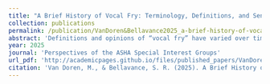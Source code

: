 ```yaml
---
title: "A Brief History of Vocal Fry: Terminology, Definitions, and Sentiment"
collection: publications
permalink: /publication/VanDoren&Bellavance2025_a-brief-history-of-vocal-fry-terminology-definitions-and-sentiment
abstract: 'Definitions and opinions of “vocal fry” have varied over time. The purpose of this review is to examine the history of research on vocal fry, identify and define the terminology used to describe vocal fry in the clinical literature, and examine the history of sentiment regarding the use of vocal fry. This historical narrative review aims to establish a foundation to inform future clinical research by identifying both advances and evidence gaps in the literature on vocal fry. The term “vocal fry” initially appeared in the clinical literature in 1958, although some early work suggests that sentiment regarding this voice quality appeared at least as early as 1935. Vocal fry was considered a voice disorder until research in the 1960s found that it is acoustically and perceptually distinct from diagnosed “harshness.” Based on acoustic and physiological evidence, vocal fry was defined as a normal phonation register through much of the work in the 1970s. Current descriptions of vocal fry vary. While it is known to occur in the phrase-final position to mark phrase boundaries in nonpathological speech, current sentiment regarding vocal fry is mixed. Some clinical works list it as an aberrant or potentially pathological voice quality and report negative perception of its use, while others report using it as a therapeutic task in the setting of voice rehabilitation. In addition to changes in sentiment, various terms have been associated with the voice quality either as a synonym or to describe a related quality. The term “vocal fry” has had varying sentiments and multiple perceptual, physiological, and acoustic qualities associated with it. Additionally, terminology has varied over time and across researchers. Future research on vocal fry should clearly define the voice quality in order to allow for more direct comparison and make connections to clinical application.'
year: 2025
journal: 'Perspectives of the ASHA Special Interest Groups'
url_pdf: 'http://academicpages.github.io/files/published_papers/VanDoren&Bellavance2025_a-brief-history-of-vocal-fry-terminology-definitions-and-sentiment.pdf'
citation: 'Van Doren, M., & Bellavance, S. R. (2025). A Brief History of Vocal Fry: Terminology, Definitions, and Sentiment. <i>Perspectives of the ASHA Special Interest Groups</i>, 1–11. https://doi.org/10.1044/2025_persp-24-00229'
---
```

